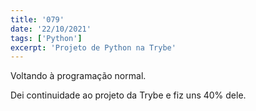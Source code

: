 ```yaml
---
title: '079'
date: '22/10/2021'
tags: ['Python']
excerpt: 'Projeto de Python na Trybe'
---
```

Voltando à programação normal.

Dei continuidade ao projeto da Trybe e fiz uns 40% dele.
